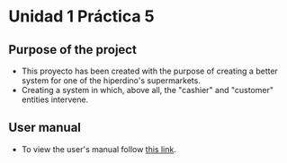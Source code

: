 # Unidad 1 Práctica 5
## Purpose of the project
- This proyecto has been created with the purpose of creating a better system for one of the hiperdino's supermarkets.
- Creating a system in which, above all, the "cashier" and "customer" entities intervene.

## User manual
- To view the user's manual follow [this link](./docs/USERMANUAL.md).